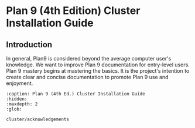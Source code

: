 Plan 9 (4th Edition) Cluster Installation Guide
===============================================

## Introduction

In general, Plan9 is considered beyond the average computer user's knowledge. We want to improve Plan 9 documentation for entry-level users. Plan 9 mastery begins at mastering the basics. It is the project's intention to create clear and concise documentation to promote Plan 9 use and enjoyment.


```{toctree}
:caption: Plan 9 (4th Ed.) Cluster Installation Guide
:hidden:
:maxdepth: 2
:glob:

cluster/acknowledgements
```


